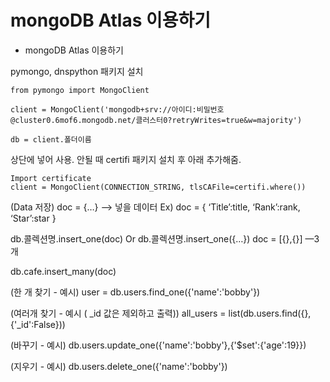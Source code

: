 # mongoDB Atlas 이용하기

- mongoDB Atlas 이용하기

pymongo, dnspython 패키지 설치
```
from pymongo import MongoClient

client = MongoClient('mongodb+srv://아이디:비밀번호@cluster0.6mof6.mongodb.net/클러스터0?retryWrites=true&w=majority')

db = client.폴더이름
```
상단에 넣어 사용.
안될 때 certifi 패키지 설치 후 아래 추가해줌.
```
Import certificate
client = MongoClient(CONNECTION_STRING, tlsCAFile=certifi.where())
```

(Data 저장)
doc = {…} ——> 넣을 데이터
Ex) doc = {
‘Title’:title,
‘Rank’:rank,
‘Star’:star
}


db.콜렉션명.insert_one(doc)
Or
db.콜렉션명.insert_one({…})
doc = [{},{}]            —3개

db.cafe.insert_many(doc)


(한 개 찾기 - 예시) user = db.users.find_one({'name':'bobby'})

(여러개 찾기 - 예시 ( _id 값은 제외하고 출력)) all_users = list(db.users.find({},{'_id':False}))

(바꾸기 - 예시) db.users.update_one({'name':'bobby'},{'$set':{'age':19}})

(지우기 - 예시) db.users.delete_one({'name':'bobby'})
